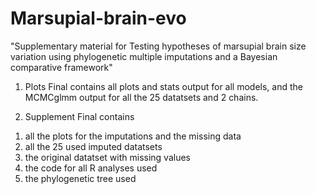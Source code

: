 # Marsupial-brain-evo

"Supplementary material for Testing hypotheses of marsupial brain size variation using phylogenetic multiple imputations and a Bayesian comparative framework"

01. Plots Final contains all plots and stats output for all models, and the MCMCglmm output for all the 25 datatsets and 2 chains.


02. Supplement Final contains 
1) all the plots for the imputations and the missing data
2) all the 25 used imputed datatsets 
3) the original datatset with missing values
4) the code for all R analyses used
5) the phylogenetic tree used